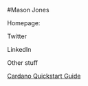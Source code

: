 #Mason Jones

Homepage:

Twitter

LinkedIn

Other stuff

[Cardano Quickstart Guide](https://masonjon.es/cardano-guide/)
